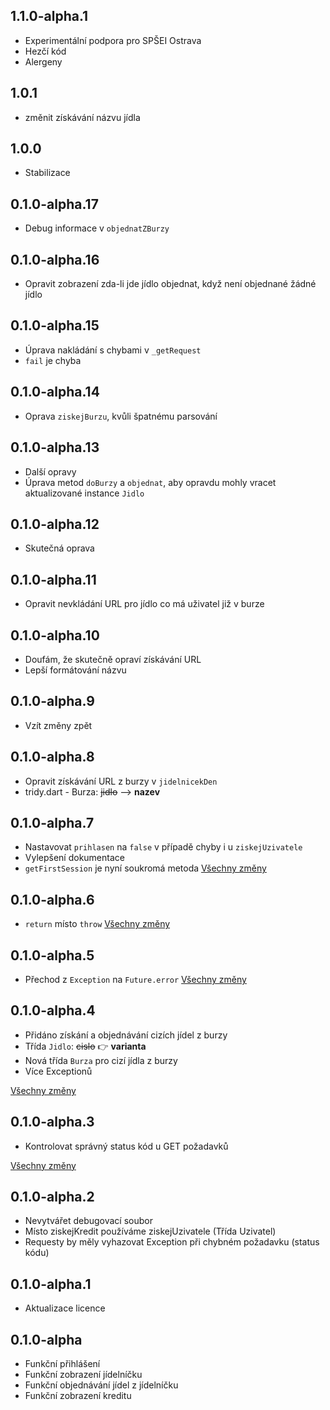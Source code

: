 ## 1.1.0-alpha.1
- Experimentální podpora pro SPŠEI Ostrava
- Hezčí kód
- Alergeny
## 1.0.1
- změnit získávání názvu jídla
## 1.0.0
- Stabilizace
## 0.1.0-alpha.17
- Debug informace v `objednatZBurzy`
## 0.1.0-alpha.16
- Opravit zobrazení zda-li jde jídlo objednat, když není objednané žádné jídlo
## 0.1.0-alpha.15
- Úprava nakládání s chybami v `_getRequest`
- `fail` je chyba
## 0.1.0-alpha.14
- Oprava `ziskejBurzu`, kvůli špatnému parsování
## 0.1.0-alpha.13
- Další opravy
- Úprava metod `doBurzy` a `objednat`, aby opravdu mohly vracet aktualizované instance `Jidlo`
## 0.1.0-alpha.12
- Skutečná oprava
## 0.1.0-alpha.11
- Opravit nevkládání URL pro jídlo co má uživatel již v burze
## 0.1.0-alpha.10
- Doufám, že skutečně opraví získávání URL
- Lepší formátování názvu
## 0.1.0-alpha.9
- Vzít změny zpět
## 0.1.0-alpha.8
- Opravit získávání URL z burzy v `jidelnicekDen`
- tridy.dart - Burza: ~~jidlo~~ --> __nazev__
## 0.1.0-alpha.7
- Nastavovat `prihlasen` na `false` v případě chyby i u `ziskejUzivatele`
- Vylepšení dokumentace
- `getFirstSession` je nyní soukromá metoda
[Všechny změny](https://github.com/hernikplays/canteenlib/compare/0.1.0-alpha.6...0.1.0-alpha.7)

## 0.1.0-alpha.6
- `return` místo `throw`
[Všechny změny](https://github.com/hernikplays/canteenlib/compare/0.1.0-alpha.5...0.1.0-alpha.6)

## 0.1.0-alpha.5
- Přechod z `Exception` na `Future.error`
[Všechny změny](https://github.com/hernikplays/canteenlib/compare/0.1.0-alpha.4...0.1.0-alpha.5)

## 0.1.0-alpha.4
- Přidáno získání a objednávání cizích jídel z burzy
- Třída `Jidlo`: ~~cislo~~ 👉 **varianta**
- Nová třída `Burza` pro cizí jídla z burzy
- Více Exceptionů

[Všechny změny](https://github.com/hernikplays/canteenlib/compare/0.1.0-alpha.3...0.1.0-alpha.4)

## 0.1.0-alpha.3
- Kontrolovat správný status kód u GET požadavků

[Všechny změny](https://github.com/hernikplays/canteenlib/compare/0.1.0-alpha.1...0.1.0-alpha.4)

## 0.1.0-alpha.2
- Nevytvářet debugovací soubor
- Místo ziskejKredit používáme ziskejUzivatele (Třída Uzivatel)
- Requesty by měly vyhazovat Exception při chybném požadavku (status kódu)
## 0.1.0-alpha.1
- Aktualizace licence

## 0.1.0-alpha

- Funkční přihlášení
- Funkční zobrazení jídelníčku
- Funkční objednávání jídel z jídelníčku
- Funkční zobrazení kreditu
